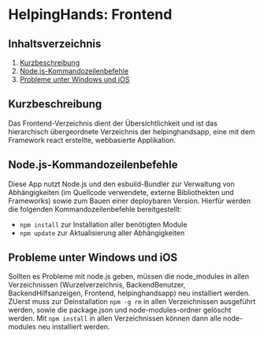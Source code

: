 HelpingHands: Frontend
====================

Inhaltsverzeichnis
------------------

 1. [Kurzbeschreibung](#kurzbeschreibung)
 1. [Node.js-Kommandozeilenbefehle](#nodejs-kommandozeilenbefehle)
 1. [Probleme unter Windows und iOS](#probleme-unter-windows-und-ios)


Kurzbeschreibung
----------------

Das Frontend-Verzeichnis dient der Übersichtlichkeit und ist das hierarchisch übergeordnete Verzeichnis der helpinghandsapp, eine mit dem Framework react erstellte, webbasierte Applikation.


Node.js-Kommandozeilenbefehle
-----------------------------

Diese App nutzt Node.js und den esbuild-Bundler zur Verwaltung von Abhängigkeiten
(im Quellcode verwendete, externe Bibliothekten und Frameworks) sowie zum Bauen
einer deploybaren Version. Hierfür werden die folgenden Kommandozeilenbefehle
bereitgestellt:

 * `npm install` zur Installation aller benötigten Module
 * `npm update` zur Aktualisierung aller Abhängigkeiten


Probleme unter Windows und iOS
-------------------------------

Sollten es Probleme mit node.js geben, müssen die node_modules in allen Verzeichnissen (Wurzelverzeichnis, BackendBenutzer, BackendHilfsanzeigen, Frontend, helpinghandsapp) neu installiert werden. ZUerst muss zur Deinstallation `npm -g rm` in allen Verzeichnissen ausgeführt werden, sowie die package.json und node-modules-ordner gelöscht werden. Mit `npm install` in allen Verzeichnissen können dann alle node-modules neu installiert werden.

